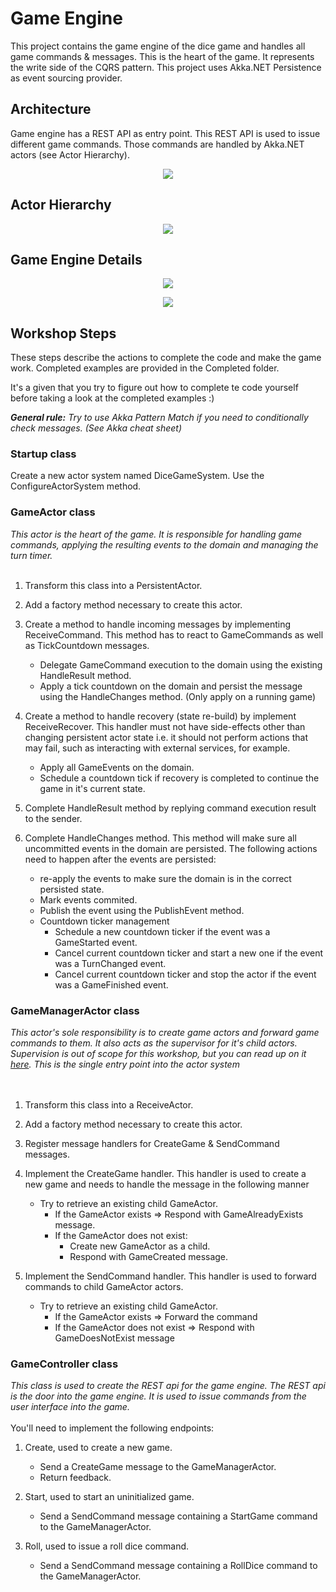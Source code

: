 # Game Engine

This project contains the game engine of the dice game
and handles all game commands & messages. This is the heart of the game.
It represents the write side of the CQRS pattern. 
This project uses Akka.NET Persistence as event sourcing provider.

## Architecture

Game engine has a REST API as entry point. This REST API is used to issue different game commands. 
Those commands are handled by Akka.NET actors (see Actor Hierarchy).

<p align="center">
  <img src="https://github.com/ChristofLauriers/AkkaMjrTwo/blob/master/GameEngine/Game%20Engine%20Architecture.png">
</p>

## Actor Hierarchy

<p align="center">
  <img src="https://github.com/ChristofLauriers/AkkaMjrTwo/blob/master/GameEngine/ActorHierarchy.png">
</p>

## Game Engine Details

<p align="center">
  <img src="https://github.com/ChristofLauriers/AkkaMjrTwo/blob/master/GameEngine/Game%20Engine%20Flow.png">
</p>

<p align="center">
  <img src="https://github.com/ChristofLauriers/AkkaMjrTwo/blob/master/GameEngine/Game%20Engine%20Timer.png">
</p>

## Workshop Steps

These steps describe the actions to complete the code and make the game work. Completed examples are provided in the Completed folder.

It's a given that you try to figure out how to complete te code yourself before taking a look at the completed examples  :)

_**General rule:** Try to use Akka Pattern Match if you need to conditionally check messages. (See Akka cheat sheet)_

### Startup class
Create a new actor system named DiceGameSystem. Use the ConfigureActorSystem method.

### GameActor class
_This actor is the heart of the game. It is responsible for handling game commands, applying the resulting events to the domain and managing the turn timer._
<br/>
<br/>
1. Transform this class into a PersistentActor.

2. Add a factory method necessary to create this actor.

3. Create a method to handle incoming messages by implementing ReceiveCommand. 
This method has to react to GameCommands as well as TickCountdown messages.
	* Delegate GameCommand execution to the domain using the existing HandleResult method.
    * Apply a tick countdown on the domain and persist the message using the HandleChanges method. 
    (Only apply on a running game)

4. Create a method to handle recovery (state re-build) by implement ReceiveRecover. This handler must
not have side-effects other than changing persistent actor state i.e. it should
not perform actions that may fail, such as interacting with external services, for example.
	* Apply all GameEvents on the domain.
    * Schedule a countdown tick if recovery is completed to continue the game in it's current state.

5. Complete HandleResult method by replying command execution result to the sender.

6. Complete HandleChanges method. This method will make sure all uncommitted events in the domain are persisted. 
The following actions need to happen after the events are persisted:
	* re-apply the events to make sure the domain is in the correct persisted state. 
    * Mark events commited.
    * Publish the event using the PublishEvent method.
    * Countdown ticker management
      * Schedule a new countdown ticker if the event was a GameStarted event.
      * Cancel current countdown ticker and start a new one if the event was a TurnChanged event.
      * Cancel current countdown ticker and stop the actor if the event was a GameFinished event.

### GameManagerActor class
_This actor's sole responsibility is to create game actors and forward game commands to them. 
It also acts as the supervisor for it's child actors. Supervision is out of scope for this workshop, 
but you can read up on it [here][1]. This is the single entry point into the actor system_	
<br/>
<br/>
1. Transform this class into a ReceiveActor.

2. Add a factory method necessary to create this actor.

3. Register message handlers for CreateGame & SendCommand messages.
	
4. Implement the CreateGame handler. This handler is used to create a new game and needs to handle 
the message in the following manner
	* Try to retrieve an existing child GameActor.
        * If the GameActor exists => Respond with GameAlreadyExists message.
        * If the GameActor does not exist:
			* Create new GameActor as a child.
            * Respond with GameCreated message.

5. Implement the SendCommand handler. This handler is used to forward commands to child GameActor actors.
	* Try to retrieve an existing child GameActor.
		* If the GameActor exists => Forward the command
        * If the GameActor does not exist => Respond with GameDoesNotExist message

### GameController class
_This class is used to create the REST api for the game engine. The REST api is the door into the game engine. It is used to
issue commands from the user interface into the game._
<br/>
<br/>
You'll need to implement the following endpoints:
1. Create, used to create a new game.
	* Send a CreateGame message to the GameManagerActor.
    * Return feedback. 

2. Start, used to start an uninitialized game.
	* Send a SendCommand message containing a StartGame command to the GameManagerActor.

3. Roll, used to issue a roll dice command.
    * Send a SendCommand message containing a RollDice command to the GameManagerActor.	

[1]: https://getakka.net/articles/concepts/supervision.html "Akka.NET Supervision"		
